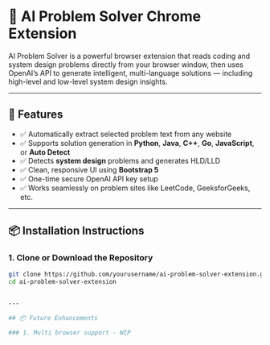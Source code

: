 # 🧠 AI Problem Solver Chrome Extension

AI Problem Solver is a powerful browser extension that reads coding and system design problems directly from your browser window, then uses OpenAI’s API to generate intelligent, multi-language solutions — including high-level and low-level system design insights.

---

## 🚀 Features

- ✅ Automatically extract selected problem text from any website
- ✅ Supports solution generation in **Python**, **Java**, **C++**, **Go**, **JavaScript**, or **Auto Detect**
- ✅ Detects **system design** problems and generates HLD/LLD
- ✅ Clean, responsive UI using **Bootstrap 5**
- ✅ One-time secure OpenAI API key setup
- ✅ Works seamlessly on problem sites like LeetCode, GeeksforGeeks, etc.

---

## 📦 Installation Instructions

### 1. Clone or Download the Repository

```bash
git clone https://github.com/yourusername/ai-problem-solver-extension.git
cd ai-problem-solver-extension


---

## 📦 Future Enhancements

### 1. Multi browser support - WIP